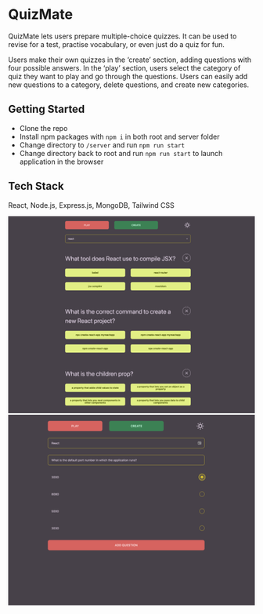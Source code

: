 # QuizMate

QuizMate lets users prepare multiple-choice quizzes. It can be used to revise for a test, practise vocabulary, or even just do a quiz for fun.

Users make their own quizzes in the ‘create’ section, adding questions with four possible answers. In the ‘play’ section, users select the category of quiz they want to play and go through the questions. Users can easily add new questions to a category, delete questions, and create new categories.

## ​​Getting Started

- Clone the repo
- Install npm packages with `npm i` in both root and server folder
- Change directory to `/server` and run `npm run start`
- Change directory back to root and run `npm run start` to launch application in the browser

## Tech Stack

React, Node.js, Express.js, MongoDB, Tailwind CSS

![play](./public/assets/play_screen.png)
![play](./public/assets/create_screen.png)
